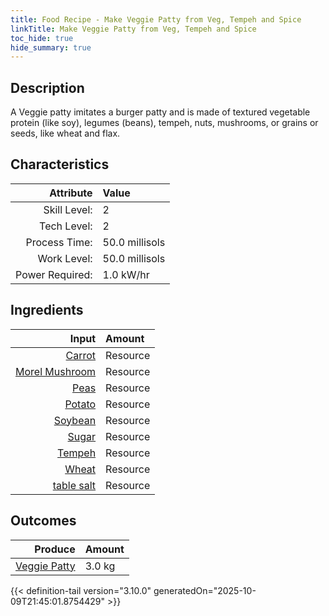 ```yaml
---
title: Food Recipe - Make Veggie Patty from Veg, Tempeh and Spice
linkTitle: Make Veggie Patty from Veg, Tempeh and Spice
toc_hide: true
hide_summary: true
---
```

<!-- This is generated by the MarsSim HelpGenertor, do not edit. -->

## Description
A Veggie patty imitates a burger patty and is made of&#10;&#9;&#9;&#9;textured vegetable protein (like soy), legumes (beans), tempeh,&#10;&#9;&#9;&#9;nuts, mushrooms, or grains or seeds, like wheat and flax. 

## Characteristics

| Attribute      | Value |
|--------:|:------|
|Skill Level:|2|
|Tech Level:|2|
|Process Time:|50.0 millisols|
|Work Level:|50.0 millisols|
|Power Required:|1.0 kW/hr|

## Ingredients

| Input      | Amount |
|--------:|:------|
|[Carrot](/docs/definitions/resource/carrot)|Resource|0.35 kg|
|[Morel Mushroom](/docs/definitions/resource/morel-mushroom)|Resource|0.15 kg|
|[Peas](/docs/definitions/resource/peas)|Resource|0.5 kg|
|[Potato](/docs/definitions/resource/potato)|Resource|0.5 kg|
|[Soybean](/docs/definitions/resource/soybean)|Resource|0.45 kg|
|[Sugar](/docs/definitions/resource/sugar)|Resource|0.05 kg|
|[Tempeh](/docs/definitions/resource/tempeh)|Resource|0.5 kg|
|[Wheat](/docs/definitions/resource/wheat)|Resource|0.5 kg|
|[table salt](/docs/definitions/resource/table-salt)|Resource|0.01 kg|

## Outcomes


| Produce      | Amount |
|--------:|:------|
|[Veggie Patty](/docs/definitions/resource/veggie-patty)|3.0 kg|



{{< definition-tail version="3.10.0" generatedOn="2025-10-09T21:45:01.8754429" >}}



